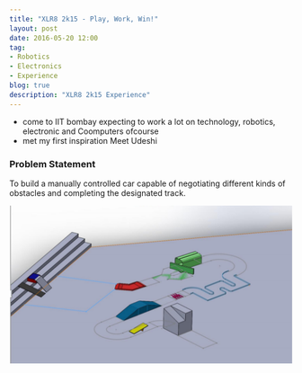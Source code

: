 ```yaml
---
title: "XLR8 2k15 - Play, Work, Win!"
layout: post
date: 2016-05-20 12:00
tag:
- Robotics
- Electronics
- Experience
blog: true
description: "XLR8 2k15 Experience"
---
```


- come to IIT bombay expecting to work a lot on technology, robotics, electronic and Coomputers ofcourse
- met my first inspiration Meet Udeshi


### Problem Statement

To build a manually controlled car capable of negotiating different kinds of obstacles and
completing the designated track.

![Map](/assets/images/XLR8/track_plan.png)

